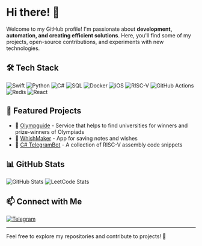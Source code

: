 # Hi there! 👋

Welcome to my GitHub profile! I'm passionate about **development, automation, and creating efficient solutions**. Here, you'll find some of my projects, open-source contributions, and experiments with new technologies.

## 🛠️ Tech Stack
![Swift](https://img.shields.io/badge/Swift-FA7343?style=for-the-badge&logo=swift&logoColor=white)
![Python](https://img.shields.io/badge/Python-3776AB?style=for-the-badge&logo=python&logoColor=white)
![C#](https://img.shields.io/badge/C%23-239120?style=for-the-badge&logo=c-sharp&logoColor=white)
![SQL](https://img.shields.io/badge/SQL-4479A1?style=for-the-badge&logo=sqlite&logoColor=white)
![Docker](https://img.shields.io/badge/Docker-2496ED?style=for-the-badge&logo=docker&logoColor=white)
![iOS](https://img.shields.io/badge/iOS-000000?style=for-the-badge&logo=ios&logoColor=white)
![RISC-V](https://img.shields.io/badge/RISC--V-0095D5?style=for-the-badge&logo=riscv&logoColor=white)
![GitHub Actions](https://img.shields.io/badge/GitHub_Actions-2088FF?style=for-the-badge&logo=github-actions&logoColor=white)
![Redis](https://img.shields.io/badge/Redis-DC382D?style=for-the-badge&logo=redis&logoColor=white)
![React](https://img.shields.io/badge/React-61DAFB?style=for-the-badge&logo=react&logoColor=white)


## 📌 Featured Projects
- 🔹 [Olympguide](https://github.com/arseniytitarenko/olympguide) - Service that helps to find universities for winners and prize-winners of Olympiads
- 🔹 [WhishMaker](https://github.com/sundayti/vmpankratovPW5) - App for saving notes and wishes 
- 🔹 [C# TelegramBot](https://github.com/sundayti/C-TelegramBot) - A collection of RISC-V assembly code snippets

## 📊 GitHub Stats
![GitHub Stats](https://github-readme-stats.vercel.app/api?username=sundayti&show_icons=true&theme=dark&hide_border=true)
![LeetCode Stats](https://leetcard.jacoblin.cool/sundayti?theme=light&font=Karma&ext=contest&theme=dark)

## 📫 Connect with Me
[![Telegram](https://img.shields.io/badge/Telegram-26A5E4?style=for-the-badge&logo=telegram&logoColor=white)](https://t.me/sundayti)

---
Feel free to explore my repositories and contribute to projects! 🚀
